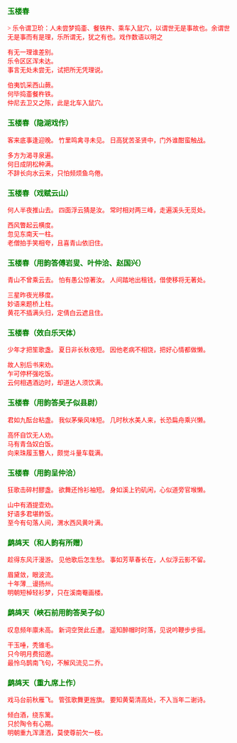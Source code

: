 <style type="text/css">
    .markdown-body{text-align: left;}
    h3{color:green}
    article{font-family:"楷体";color:red}
</style>

### 玉楼春
<article>
> 乐令谓卫玠：人未尝梦捣齑、餐铁杵、乘车入鼠穴，以谓世无是事故也。余谓世无是事而有是理，乐所谓无，犹之有也。戏作数语以明之
  
有无一理谁差别。  
乐令区区浑未达。  
事言无处未尝无，试把所无凭理说。  

伯夷饥采西山蕨。  
何毕捣齑餐杵铁。  
仲尼去卫又之陈，此是北车入鼠穴。  
</article>

### 玉楼春（隐湖戏作）
<article>
客来底事逢迎晚。  
竹里鸣禽寻未见。  
日高犹苦圣贤中，门外谁酣蛮触战。  

多方为渴寻泉遍。  
何日成阴松种满。  
不辞长向水云来，只怕频烦鱼鸟倦。  
</article>

### 玉楼春（戏赋云山）
<article>
何人半夜推山去。  
四面浮云猜是汝。  
常时相对两三峰，走遍溪头无觅处。  

西风瞥起云横度。  
忽见东南天一柱。  
老僧拍手笑相夸，且喜青山依旧住。  
</article>

### 玉楼春（用韵答傅岩叟、叶仲洽、赵国兴）
<article>
青山不曾乘云去。  
怕有愚公惊著汝。  
人间踏地出租钱，借使移将无著处。  

三星昨夜光移度。  
妙语来题桥上柱。  
黄花不插满头归，定倩白云遮且住。  
</article>

### 玉楼春（效白乐天体）
<article>
少年才把笙歌盏。  
夏日非长秋夜短。  
因他老病不相饶，把好心情都做懒。  

故人别后书来劝。  
乍可停杯强吃饭。  
云何相遇酒边时，却道达人须饮满。  
</article>

### 玉楼春（用韵答吴子似县尉）
<article>
君如九酝台粘盏。  
我似茅柴风味短。  
几时秋水美人来，长恐扁舟乘兴懒。  

高怀自饮无人劝。  
马有青刍奴白饭。  
向来珠履玉簪人，颇觉斗量车载满。  

### 玉楼春（用韵呈仲洽）  
<article>
狂歌击碎村醪盏。  
欲舞还怜衫袖短。  
身如溪上钓矶闲，心似道旁官堠懒。  

山中有酒提壶劝。  
好语多君堪鲊饭。  
至今有句落人间，渭水西风黄叶满。  
</article>

### 鹧鸪天（和人韵有所赠）
<article>
趁得东风汗漫游。  
见他歌后怎生愁。  
事如芳草春长在，人似浮云影不留。  

眉黛敛，眼波流。  
十年薄＿谩扬州。  
明朝短棹轻衫梦，只在溪南罨画楼。  
</article>

### 鹧鸪天（峡石前用韵答吴子似）
<article>
叹息频年廪未高。  
新词空贺此丘遭。  
遥知醉帽时时落，见说吟鞭步步摇。  

干玉唾，秃锥毛。  
只今明月费招邀。  
最怜乌鹊南飞句，不解风流见二乔。  
</article>

### 鹧鸪天（重九席上作）
<article>
戏马台前秋雁飞。  
管弦歌舞更旌旗。  
要知黄菊清高处，不入当年二谢诗。  

倾白酒，绕东篱。  
只於陶令有心期。  
明朝重九浑潇洒，莫使尊前欠一枝。  
</article>

